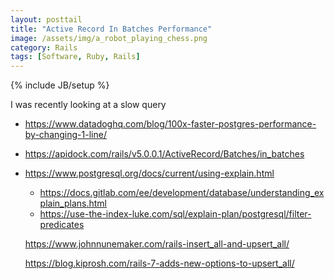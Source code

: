 ```yaml
---
layout: posttail
title: "Active Record In Batches Performance"
image: /assets/img/a_robot_playing_chess.png
category: Rails
tags: [Software, Ruby, Rails]
---
```

{% include JB/setup %}

I was recently looking at a slow query




* https://www.datadoghq.com/blog/100x-faster-postgres-performance-by-changing-1-line/
* https://apidock.com/rails/v5.0.0.1/ActiveRecord/Batches/in_batches
* https://www.postgresql.org/docs/current/using-explain.html
  * https://docs.gitlab.com/ee/development/database/understanding_explain_plans.html
  * https://use-the-index-luke.com/sql/explain-plan/postgresql/filter-predicates

  https://www.johnnunemaker.com/rails-insert_all-and-upsert_all/

  https://blog.kiprosh.com/rails-7-adds-new-options-to-upsert_all/